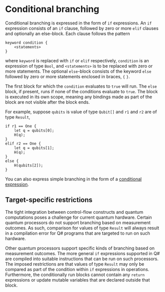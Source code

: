 # Conditional branching

Conditional branching is expressed in the form of `if` expressions. An `if` expression consists of an `if` clause, followed by zero or more `elif` clauses and optionally an else-block. Each clause follows the pattern

```qsharp
keyword condition {
    <statements>
}
```

where `keyword` is replaced with `if` or `elif` respectively, `condition` is an expression of type `Bool`, and `<statements>` is to be replaced with zero or more statements. The optional `else`-block consists of the keyword `else` followed by zero or more statements enclosed in braces, `{`  `}`.

The first block for which the `condition` evaluates to `true` will run. The `else` block, if present, runs if none of the conditions evaluate to `true`. The block is executed in its own scope, meaning any bindings made as part of the block are not visible after the block ends.

For example, suppose `qubits` is value of type `Qubit[]` and `r1` and `r2` are of type `Result`,

```qsharp
if r1 == One {
    let q = qubits[0];
    H(q);
} 
elif r2 == One {
    let q = qubits[1];
    H(q);
} 
else {
    H(qubits[2]);
}
```

You can also express simple branching in the form of a [conditional expression](xref:microsoft.quantum.qsharp.conditionalexpressions#conditional-expressions).

## Target-specific restrictions

The tight integration between control-flow constructs and quantum computations poses a challenge for current quantum hardware. Certain quantum processors do not support branching based on measurement outcomes. As such, comparison for values of type `Result` will always result in a compilation error for Q# programs that are targeted to run on such hardware.

Other quantum processors support specific kinds of branching based on measurement outcomes. The more general `if` expressions supported in Q# are compiled into suitable instructions that can be run on such processors. The imposed restrictions are that values of type `Result` may only be compared as part of the condition within `if` expressions in operations. Furthermore, the conditionally run blocks cannot contain any `return` expressions or update mutable variables that are declared outside that block.



